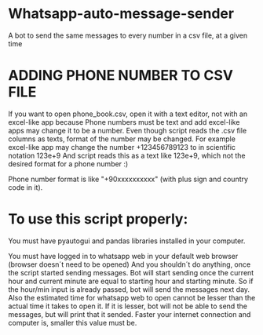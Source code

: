# Whatsapp-auto-message-sender
A bot to send the same messages to every number in a csv file, at a given time

# ADDING PHONE NUMBER TO CSV FILE
If you want to open phone_book.csv, open it with a text editor, not with an excel-like app because
Phone numbers must be text and add excel-like apps may change it to be a number.
Even though script reads the .csv file columns as texts, format of the number may be changed.
For example excel-like app may change the number +123456789123 to in scientific notation 123e+9
And script reads this as a text like 123e+9, which not the desired format for a phone number :)

Phone number format is like "+90xxxxxxxxxx" (with plus sign and country code in it).


# To use this script properly:
You must have pyautogui and pandas libraries installed in your computer.

You must have logged in to whatsapp web in your default web browser (browser doesn´t need to be opened)
And you shouldn´t do anything, once the script started sending messages.
Bot will start sending once the current hour and current minute are equal to starting hour and starting minute.
So if the hour/min input is already passed, bot will send the messages next day.
Also the estimated time for whatsapp web to open cannot be lesser than the actual time it takes to open it.
If it is lesser, bot will not be able to send the messages, but will print that it sended.
Faster your internet connection and computer is, smaller this value must be.



